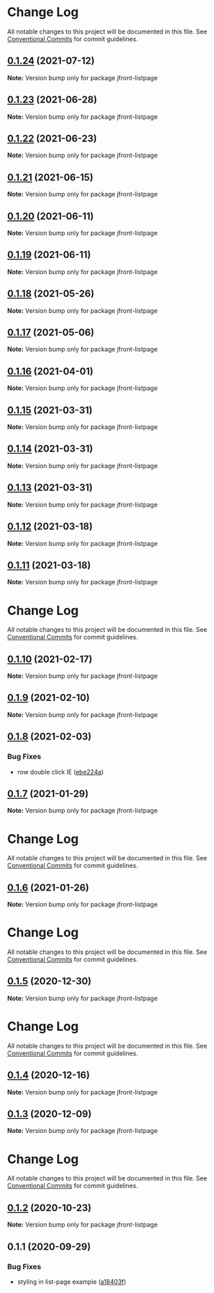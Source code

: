 # Change Log

All notable changes to this project will be documented in this file.
See [Conventional Commits](https://conventionalcommits.org) for commit guidelines.

## [0.1.24](https://github.com/Jepria/jfront-ui/compare/jfront-listpage@0.1.23...jfront-listpage@0.1.24) (2021-07-12)

**Note:** Version bump only for package jfront-listpage





## [0.1.23](https://github.com/Jepria/jfront-ui/compare/jfront-listpage@0.1.22...jfront-listpage@0.1.23) (2021-06-28)

**Note:** Version bump only for package jfront-listpage





## [0.1.22](https://github.com/Jepria/jfront-ui/compare/jfront-listpage@0.1.21...jfront-listpage@0.1.22) (2021-06-23)

**Note:** Version bump only for package jfront-listpage





## [0.1.21](https://github.com/Jepria/jfront-ui/compare/jfront-listpage@0.1.20...jfront-listpage@0.1.21) (2021-06-15)

**Note:** Version bump only for package jfront-listpage





## [0.1.20](https://github.com/Jepria/jfront-ui/compare/jfront-listpage@0.1.19...jfront-listpage@0.1.20) (2021-06-11)

**Note:** Version bump only for package jfront-listpage





## [0.1.19](https://github.com/Jepria/jfront-ui/compare/jfront-listpage@0.1.18...jfront-listpage@0.1.19) (2021-06-11)

**Note:** Version bump only for package jfront-listpage





## [0.1.18](https://github.com/Jepria/jfront-ui/compare/jfront-listpage@0.1.17...jfront-listpage@0.1.18) (2021-05-26)

**Note:** Version bump only for package jfront-listpage





## [0.1.17](https://github.com/Jepria/jfront-ui/compare/jfront-listpage@0.1.16...jfront-listpage@0.1.17) (2021-05-06)

**Note:** Version bump only for package jfront-listpage





## [0.1.16](https://github.com/Jepria/jfront-ui/compare/jfront-listpage@0.1.15...jfront-listpage@0.1.16) (2021-04-01)

**Note:** Version bump only for package jfront-listpage





## [0.1.15](https://github.com/Jepria/jfront-ui/compare/jfront-listpage@0.1.14...jfront-listpage@0.1.15) (2021-03-31)

**Note:** Version bump only for package jfront-listpage





## [0.1.14](https://github.com/Jepria/jfront-ui/compare/jfront-listpage@0.1.13...jfront-listpage@0.1.14) (2021-03-31)

**Note:** Version bump only for package jfront-listpage





## [0.1.13](https://github.com/Jepria/jfront-ui/compare/jfront-listpage@0.1.12...jfront-listpage@0.1.13) (2021-03-31)

**Note:** Version bump only for package jfront-listpage





## [0.1.12](https://github.com/Jepria/jfront-ui/compare/jfront-listpage@0.1.11...jfront-listpage@0.1.12) (2021-03-18)

**Note:** Version bump only for package jfront-listpage





## [0.1.11](https://github.com/Jepria/jfront-ui/compare/jfront-listpage@0.1.10...jfront-listpage@0.1.11) (2021-03-18)

**Note:** Version bump only for package jfront-listpage





# Change Log

All notable changes to this project will be documented in this file. See
[Conventional Commits](https://conventionalcommits.org) for commit guidelines.

## [0.1.10](https://github.com/Jepria/jfront-ui/compare/jfront-listpage@0.1.9...jfront-listpage@0.1.10) (2021-02-17)

**Note:** Version bump only for package jfront-listpage

## [0.1.9](https://github.com/Jepria/jfront-ui/compare/jfront-listpage@0.1.8...jfront-listpage@0.1.9) (2021-02-10)

**Note:** Version bump only for package jfront-listpage

## [0.1.8](https://github.com/Jepria/jfront-ui/compare/jfront-listpage@0.1.7...jfront-listpage@0.1.8) (2021-02-03)

### Bug Fixes

- row double click IE
  ([ebe224a](https://github.com/Jepria/jfront-ui/commit/ebe224ad380134c34010019fb92c0f5eb90e21f2))

## [0.1.7](https://github.com/Jepria/jfront-ui/compare/jfront-listpage@0.1.6...jfront-listpage@0.1.7) (2021-01-29)

**Note:** Version bump only for package jfront-listpage

# Change Log

All notable changes to this project will be documented in this file. See
[Conventional Commits](https://conventionalcommits.org) for commit guidelines.

## [0.1.6](https://github.com/Jepria/jfront-ui/compare/jfront-listpage@0.1.5...jfront-listpage@0.1.6) (2021-01-26)

**Note:** Version bump only for package jfront-listpage

# Change Log

All notable changes to this project will be documented in this file. See
[Conventional Commits](https://conventionalcommits.org) for commit guidelines.

## [0.1.5](https://github.com/Jepria/jfront-ui/compare/jfront-listpage@0.1.4...jfront-listpage@0.1.5) (2020-12-30)

**Note:** Version bump only for package jfront-listpage

# Change Log

All notable changes to this project will be documented in this file. See
[Conventional Commits](https://conventionalcommits.org) for commit guidelines.

## [0.1.4](https://github.com/Jepria/jfront-ui/compare/jfront-listpage@0.1.3...jfront-listpage@0.1.4) (2020-12-16)

**Note:** Version bump only for package jfront-listpage

## [0.1.3](https://github.com/Jepria/jfront-ui/compare/jfront-listpage@0.1.2...jfront-listpage@0.1.3) (2020-12-09)

**Note:** Version bump only for package jfront-listpage

# Change Log

All notable changes to this project will be documented in this file. See
[Conventional Commits](https://conventionalcommits.org) for commit guidelines.

## [0.1.2](https://github.com/Jepria/jfront-ui/compare/jfront-listpage@0.1.1...jfront-listpage@0.1.2) (2020-10-23)

**Note:** Version bump only for package jfront-listpage

## 0.1.1 (2020-09-29)

### Bug Fixes

- styling in list-page example
  ([a18403f](https://github.com/Jepria/jfront-ui/commit/a18403f091c1150ba3326816f9f08fbfc1931183))
